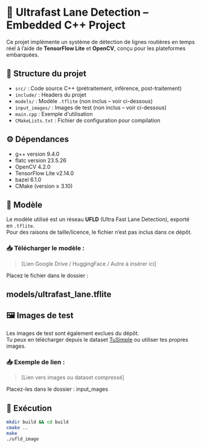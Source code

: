 # 🚗 Ultrafast Lane Detection – Embedded C++ Project

Ce projet implémente un système de détection de lignes routières en temps réel à l’aide de **TensorFlow Lite** et **OpenCV**, conçu pour les plateformes embarquées.

## 📂 Structure du projet

- `src/` : Code source C++ (prétraitement, inférence, post-traitement)
- `include/` : Headers du projet
- `models/` : Modèle `.tflite` (non inclus – voir ci-dessous)
- `input_images/` : Images de test (non inclus – voir ci-dessous)
- `main.cpp` : Exemple d'utilisation
- `CMakeLists.txt` : Fichier de configuration pour compilation

## ⚙️ Dépendances

- g++ version 9.4.0
- flatc version 23.5.26
- OpenCV 4.2.0
- TensorFlow Lite v2.14.0
- bazel 6.1.0
- CMake (version ≥ 3.10)

## 🧠 Modèle

Le modèle utilisé est un réseau **UFLD** (Ultra Fast Lane Detection), exporté en `.tflite`.  
Pour des raisons de taille/licence, le fichier n’est pas inclus dans ce dépôt.

### 📥 Télécharger le modèle :
> [Lien Google Drive / HuggingFace / Autre à insérer ici]

Placez le fichier dans le dossier :

## models/ultrafast_lane.tflite


## 🖼️ Images de test

Les images de test sont également exclues du dépôt.  
Tu peux en télécharger depuis le dataset [TuSimple](https://github.com/TuSimple/tusimple-benchmark/issues) ou utiliser tes propres images.

### 📥 Exemple de lien :
> [Lien vers images ou dataset compressé]

Placez-les dans le dossier : input_mages


## 🚀 Exécution

```bash
mkdir build && cd build
cmake ..
make
./ufld_image
